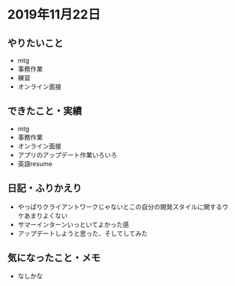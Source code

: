 # 2019年11月22日

## やりたいこと

- mtg
- 事務作業
- 練習
- オンライン面接

## できたこと・実績

- mtg
- 事務作業
- オンライン面接
- アプリのアップデート作業いろいろ
- 英語resume

## 日記・ふりかえり

- やっぱりクライアントワークじゃないとこの自分の開発スタイルに関するウケあまりよくない
- サマーインターンいっといてよかった感
- アップデートしようと思った、そしてしてみた

## 気になったこと・メモ

- なしかな
